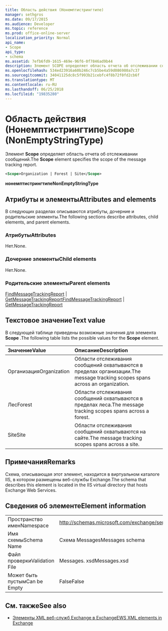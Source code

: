 ```yaml
---
title: Область действия (Нонемптистрингтипе)
manager: sethgros
ms.date: 09/17/2015
ms.audience: Developer
ms.topic: reference
ms.prod: office-online-server
localization_priority: Normal
api_name:
- Scope
api_type:
- schema
ms.assetid: 7efb6fd9-1615-469e-96f6-0f7846ad9b44
description: Элемент SCOPE определяет область отчета об отслеживании сообщений.
ms.openlocfilehash: 534ed23916a60b246c7cb5be4a59d086980a7c37
ms.sourcegitcommit: 34041125dc8c5f993b21cebfc4f8b72f0fd2cb6f
ms.translationtype: MT
ms.contentlocale: ru-RU
ms.lasthandoff: 06/25/2018
ms.locfileid: "19835280"
---
```

# <a name="scope-nonemptystringtype"></a><span data-ttu-id="7f9d1-103">Область действия (Нонемптистрингтипе)</span><span class="sxs-lookup"><span data-stu-id="7f9d1-103">Scope (NonEmptyStringType)</span></span>

<span data-ttu-id="7f9d1-104">Элемент **Scope** определяет область отчета об отслеживании сообщений.</span><span class="sxs-lookup"><span data-stu-id="7f9d1-104">The **Scope** element specifies the scope of the message tracking report.</span></span> 
  
```XML
<Scope>Organization | Forest | Site</Scope>
```

 <span data-ttu-id="7f9d1-105">**нонемптистрингтипе**</span><span class="sxs-lookup"><span data-stu-id="7f9d1-105">**NonEmptyStringType**</span></span>
## <a name="attributes-and-elements"></a><span data-ttu-id="7f9d1-106">Атрибуты и элементы</span><span class="sxs-lookup"><span data-stu-id="7f9d1-106">Attributes and elements</span></span>

<span data-ttu-id="7f9d1-107">В следующих разделах описываются атрибуты, дочерние и родительские элементы.</span><span class="sxs-lookup"><span data-stu-id="7f9d1-107">The following sections describe attributes, child elements, and parent elements.</span></span>
  
### <a name="attributes"></a><span data-ttu-id="7f9d1-108">Атрибуты</span><span class="sxs-lookup"><span data-stu-id="7f9d1-108">Attributes</span></span>

<span data-ttu-id="7f9d1-109">Нет.</span><span class="sxs-lookup"><span data-stu-id="7f9d1-109">None.</span></span>
  
### <a name="child-elements"></a><span data-ttu-id="7f9d1-110">Дочерние элементы</span><span class="sxs-lookup"><span data-stu-id="7f9d1-110">Child elements</span></span>

<span data-ttu-id="7f9d1-111">Нет.</span><span class="sxs-lookup"><span data-stu-id="7f9d1-111">None.</span></span>
  
### <a name="parent-elements"></a><span data-ttu-id="7f9d1-112">Родительские элементы</span><span class="sxs-lookup"><span data-stu-id="7f9d1-112">Parent elements</span></span>

<span data-ttu-id="7f9d1-113">[FindMessageTrackingReport](findmessagetrackingreport.md) | [GetMessageTrackingReport](getmessagetrackingreport.md)</span><span class="sxs-lookup"><span data-stu-id="7f9d1-113">[FindMessageTrackingReport](findmessagetrackingreport.md) | [GetMessageTrackingReport](getmessagetrackingreport.md)</span></span>
  
## <a name="text-value"></a><span data-ttu-id="7f9d1-114">Текстовое значение</span><span class="sxs-lookup"><span data-stu-id="7f9d1-114">Text value</span></span>

<span data-ttu-id="7f9d1-115">В следующей таблице приведены возможные значения для элемента **Scope** .</span><span class="sxs-lookup"><span data-stu-id="7f9d1-115">The following table lists the possible values for the **Scope** element.</span></span> 
  
|<span data-ttu-id="7f9d1-116">**Значение**</span><span class="sxs-lookup"><span data-stu-id="7f9d1-116">**Value**</span></span>|<span data-ttu-id="7f9d1-117">**Описание**</span><span class="sxs-lookup"><span data-stu-id="7f9d1-117">**Description**</span></span>|
|:-----|:-----|
|<span data-ttu-id="7f9d1-118">Организация</span><span class="sxs-lookup"><span data-stu-id="7f9d1-118">Organization</span></span>  <br/> |<span data-ttu-id="7f9d1-119">Области отслеживания сообщений охватываются в пределах организации.</span><span class="sxs-lookup"><span data-stu-id="7f9d1-119">The message tracking scopes spans across an organization.</span></span>  <br/> |
|<span data-ttu-id="7f9d1-120">Лес</span><span class="sxs-lookup"><span data-stu-id="7f9d1-120">Forest</span></span>  <br/> |<span data-ttu-id="7f9d1-121">Области отслеживания сообщений охватываются в пределах леса.</span><span class="sxs-lookup"><span data-stu-id="7f9d1-121">The message tracking scopes spans across a forest.</span></span>  <br/> |
|<span data-ttu-id="7f9d1-122">Site</span><span class="sxs-lookup"><span data-stu-id="7f9d1-122">Site</span></span>  <br/> |<span data-ttu-id="7f9d1-123">Области отслеживания сообщений охватываются на сайте.</span><span class="sxs-lookup"><span data-stu-id="7f9d1-123">The message tracking scopes spans across a site.</span></span>  <br/> |
   
## <a name="remarks"></a><span data-ttu-id="7f9d1-124">Примечания</span><span class="sxs-lookup"><span data-stu-id="7f9d1-124">Remarks</span></span>

<span data-ttu-id="7f9d1-125">Схема, описывающая этот элемент, находится в виртуальном каталоге IIS, в котором размещены веб-службы Exchange.</span><span class="sxs-lookup"><span data-stu-id="7f9d1-125">The schema that describes this element is located in the IIS virtual directory that hosts Exchange Web Services.</span></span>
  
## <a name="element-information"></a><span data-ttu-id="7f9d1-126">Сведения об элементе</span><span class="sxs-lookup"><span data-stu-id="7f9d1-126">Element information</span></span>

|||
|:-----|:-----|
|<span data-ttu-id="7f9d1-127">Пространство имен</span><span class="sxs-lookup"><span data-stu-id="7f9d1-127">Namespace</span></span>  <br/> |http://schemas.microsoft.com/exchange/services/2006/messages  <br/> |
|<span data-ttu-id="7f9d1-128">Имя схемы</span><span class="sxs-lookup"><span data-stu-id="7f9d1-128">Schema Name</span></span>  <br/> |<span data-ttu-id="7f9d1-129">Схема Messages</span><span class="sxs-lookup"><span data-stu-id="7f9d1-129">Messages schema</span></span>  <br/> |
|<span data-ttu-id="7f9d1-130">Файл проверки</span><span class="sxs-lookup"><span data-stu-id="7f9d1-130">Validation File</span></span>  <br/> |<span data-ttu-id="7f9d1-131">Messages. xsd</span><span class="sxs-lookup"><span data-stu-id="7f9d1-131">Messages.xsd</span></span>  <br/> |
|<span data-ttu-id="7f9d1-132">Может быть пустым</span><span class="sxs-lookup"><span data-stu-id="7f9d1-132">Can be Empty</span></span>  <br/> |<span data-ttu-id="7f9d1-133">False</span><span class="sxs-lookup"><span data-stu-id="7f9d1-133">False</span></span>  <br/> |
   
## <a name="see-also"></a><span data-ttu-id="7f9d1-134">См. также</span><span class="sxs-lookup"><span data-stu-id="7f9d1-134">See also</span></span>



- [<span data-ttu-id="7f9d1-135">Элементы XML веб-служб Exchange в Exchange</span><span class="sxs-lookup"><span data-stu-id="7f9d1-135">EWS XML elements in Exchange</span></span>](ews-xml-elements-in-exchange.md)

